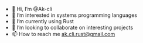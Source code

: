 - 👋 Hi, I’m @Ak-cli
- 👀 I’m interested in systems programming languages
- 🌱 I’m currently using Rust 
- 💞️ I’m looking to collaborate on interesting projects
- 📫 How to reach me ak.cli.rust@gmail.com

<!---
Ak-cli/Ak-cli is a ✨ special ✨ repository because its `README.md` (this file) appears on your GitHub profile.
You can click the Preview link to take a look at your changes.
--->
